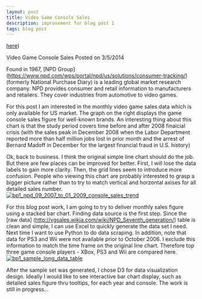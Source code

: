 ```yaml
---
layout: post
title: Video Game Console Sales
description: improvement for blog post 1
tags: blog post
---
```

[here](http://www.fangraphs.com/blogs/2014-payroll-allocation-by-position/))

Video Game Console Sales
Posted on 3/5/2014

Found in 1967, [NPD Group] (https://www.npd.com/wps/portal/npd/us/solutions/consumer-tracking/) (formerly National Purchase Diary) is a leading global market research company. NPD provides consumer and retail information to manufacturers and retailers. They cover industries from automotive to video games.

For this post I am interested in the monthly video game sales data which is only available for US market. The graph on the right displays the game console sales figure for well-known brands. An interesting thing about this chart is that the study period covers time before and after 2008 finaicial crisis (with the sales peak in December 2008 when the Labor Department reported more than half million jobs lost in prior month and the arrest of Bernard Madoff in December for the largest financial fraud in U.S. history)

Ok, back to business. I think the original simple line chart should do the job. But there are few places can be improved for better. First, I will lose the data labels to gain more clarity. Then, the grid lines seem to introduce more confusion. People who viewing this chart are probably interested to grasp a bigger picture rather than to try to match vertical and horzontal axises for all detailed sales number.
[![bp1_npd_09_2007_to_01_2009_console_sales_trend](https://github.com/tc2680/edav/tree/gh-pages/assets/tc-blogpost-1/bp1_npd_09_2007_to_01_2009_console_sales_trend.png)](https://github.com/tc2680/edav/tree/gh-pages/assets/tc-blogpost-1/bp1_npd_09_2007_to_01_2009_console_sales_trend.png)
	
For this blog post work, I am going to try to deliver monthly sales figure using a stacked bar chart. Finding data source is the first step. Since the [raw data] (http://vgsales.wikia.com/wiki/NPD_Seventh_generation/) table is clean and simple, I can use Excel to quickly generate the data set I need. Next time I want to use Python to do data scraping. In addition, note that data for PS3 and Wii were not available prior to October 2006. I exclude this information to match the time frame on the original line chart. Therefore top three game console players - XBox, PS3 and Wii are compared here.
[![bp1_sample_long_data_table](https://github.com/tc2680/edav/tree/gh-pages/assets/tc-blogpost-1/bp1_sample_long_data_table.png)](https://github.com/tc2680/edav/tree/gh-pages/assets/tc-blogpost-1/bp1_sample_long_data_table.png)

After the sample set was generated, I chose D3 for data visualization design. Ideally I would like to see interactive bar chart display, such as detailed sales figure thru tooltips, for each year and console. The work is still in progress...